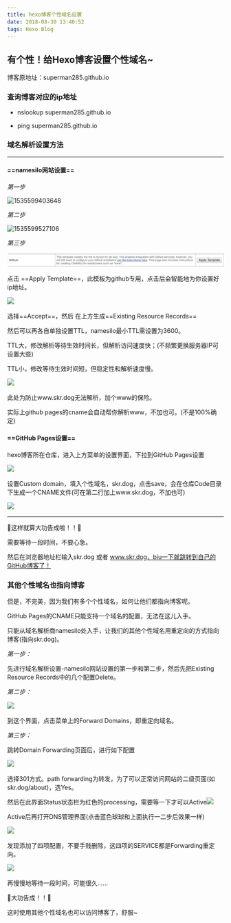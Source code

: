 ```yaml
---
title: hexo博客个性域名设置
date: 2018-08-30 13:40:52
tags: Hexo Blog
---
```


## 有个性！给Hexo博客设置个性域名~

博客原地址：superman285.github.io



### 查询博客对应的ip地址

- nslookup superman285.github.io

- ping superman285.github.io



### 域名解析设置方法

------

#### ==namesilo网站设置==

*第一步*

![1535599403648](1535599403648.png)

*第二步*

![1535599527106](1535599527106.png)

*第三步*

![1535599626098](hexo博客个性域名设置\1535599626098.png)

点击 ==Apply Template==，此模板为github专用，点击后会智能地为你设置好ip地址。

![](1535599679584.png)

选择==Accept==，然后	在上方生成==Existing Resource Records==

然后可以再各自单独设置TTL，namesilo最小TTL需设置为3600。

TTL大，修改解析等待生效时间长，但解析访问速度快；(不频繁更换服务器IP可设置大些)

TTL小，修改等待生效时间短，但稳定性和解析速度慢。

![](1535599789246.png)

此处为防止www.skr.dog无法解析，加个www的保险。

实际上github pages的cname会自动帮你解析www，不加也可。(不是100%确定)

#### ==GitHub Pages设置==

hexo博客所在仓库，进入上方菜单的设置界面，下拉到GitHub Pages设置



![](1535600362068.png)

设置Custom domain，填入个性域名，skr.dog，点击save，会在仓库Code目录下生成一个CNAME文件(可在第二行加上www.skr.dog，不加也可)

![](1535600512874.png)

***

:cherry_blossom:这样就算大功告成啦！！:cherry_blossom:

需要等待一段时间，不要心急。

然后在浏览器地址栏输入skr.dog 或者 www.skr.dog，biu一下就跳转到自己的GitHub博客了！



### 其他个性域名也指向博客

但是，不完美，因为我们有多个个性域名，如何让他们都指向博客呢。

GitHub Pages的CNAME只能支持一个域名的配置，无法在这儿入手。

只能从域名解析商namesilo处入手，让我们的其他个性域名用重定向的方式指向博客(指向skr.dog)。

*第一步：*

先进行域名解析设置-namesilo网站设置的第一步和第二步，然后先把Existing Resource Records中的几个配置Delete。

*第二步：*

![](1535601378531.png)

到这个界面，点击菜单上的Forward Domains，即重定向域名。

*第三步：*

跳转Domain Forwarding页面后，进行如下配置

![](1535601478440.png)

选择301方式。path forwarding为转发，为了可以正常访问网站的二级页面(如skr.dog/about)，选Yes。

然后在此界面Status状态栏为红色的processing，需要等一下才可以Active![](1535601378531.png)



Active后再打开DNS管理界面(点击蓝色球球和上面执行一二步后效果一样)

![](1535601825515.png)

发现添加了四项配置，不要手贱删除，这四项的SERVICE都是Forwarding重定向。

![](1535601766703.png)

再慢慢地等待一段时间，可能很久......

:white_flower:大功告成！！:white_flower:

这时​使用其他个性域名也可以访问博客了，舒服~